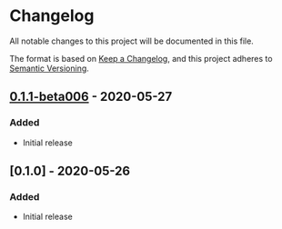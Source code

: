 # Changelog

All notable changes to this project will be documented in this file.

The format is based on [Keep a Changelog](https://keepachangelog.com/en/1.0.0/),
and this project adheres to [Semantic Versioning](https://semver.org/spec/v2.0.0.html).

## [0.1.1-beta006] - 2020-05-27

### Added
- Initial release

## [0.1.0] - 2020-05-26

### Added
- Initial release

[Unreleased]: https://github.com/BinaryDefense/JsonWrapper/compare/v0.1.1-beta006...HEAD
[0.1.1-beta006]: https://github.com/BinaryDefense/JsonWrapper/compare/v0.1.0...v0.1.1-beta006
[0.1.0-beta005]: https://github.com/BinaryDefense/JsonWrapper/releases/tag/v0.1.0-beta005
[0.1.0-beta004]: https://github.com/BinaryDefense/JsonWrapper/releases/tag/v0.1.0-beta004
[0.1.0-beta003]: https://github.com/BinaryDefense/JsonWrapper/releases/tag/v0.1.0-beta003
[0.1.0-beta002]: https://github.com/BinaryDefense/JsonWrapper/releases/tag/v0.1.0-beta002
[0.1.0-beta001]: https://github.com/BinaryDefense/JsonWrapper/releases/tag/v0.1.0-beta001
